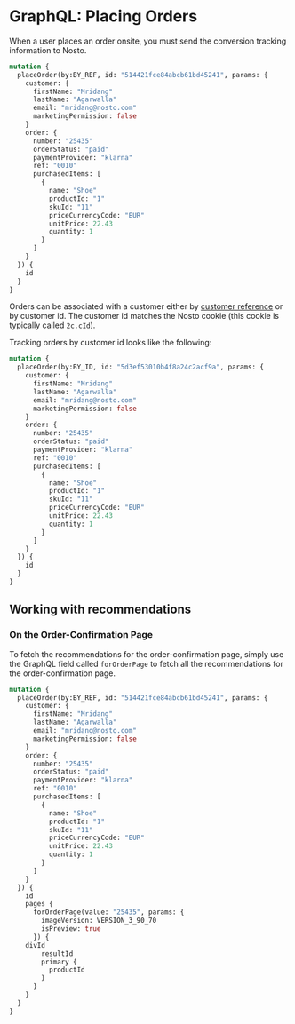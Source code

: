 # GraphQL: Placing Orders

When a user places an order onsite, you must send the conversion tracking information to Nosto.

```graphql
mutation {
  placeOrder(by:BY_REF, id: "514421fce84abcb61bd45241", params: {
    customer: {
      firstName: "Mridang"
      lastName: "Agarwalla"
      email: "mridang@nosto.com"
      marketingPermission: false
    }
    order: {
      number: "25435"
      orderStatus: "paid"
      paymentProvider: "klarna"
      ref: "0010"
      purchasedItems: [
        {
          name: "Shoe"
          productId: "1"
          skuId: "11"
          priceCurrencyCode: "EUR"
          unitPrice: 22.43
          quantity: 1
        }
      ]
    }
  }) {
    id
  }
}
```

Orders can be associated with a customer either by [customer reference](../../../../implementing-nosto/implement-on-site/manual-implementation/adding-the-customer-information.md) or by customer id. The customer id matches the Nosto cookie \(this cookie is typically called `2c.cId`\).

Tracking orders by customer id looks like the following:

```graphql
mutation {
  placeOrder(by:BY_ID, id: "5d3ef53010b4f8a24c2acf9a", params: {
    customer: {
      firstName: "Mridang"
      lastName: "Agarwalla"
      email: "mridang@nosto.com"
      marketingPermission: false
    }
    order: {
      number: "25435"
      orderStatus: "paid"
      paymentProvider: "klarna"
      ref: "0010"
      purchasedItems: [
        {
          name: "Shoe"
          productId: "1"
          skuId: "11"
          priceCurrencyCode: "EUR"
          unitPrice: 22.43
          quantity: 1
        }
      ]
    }
  }) {
    id
  }
}
```

## Working with recommendations

### On the Order-Confirmation Page

To fetch the recommendations for the order-confirmation page, simply use the GraphQL field called `forOrderPage` to fetch all the recommendations for the order-confirmation page.

```graphql
mutation {
  placeOrder(by:BY_REF, id: "514421fce84abcb61bd45241", params: {
    customer: {
      firstName: "Mridang"
      lastName: "Agarwalla"
      email: "mridang@nosto.com"
      marketingPermission: false
    }
    order: {
      number: "25435"
      orderStatus: "paid"
      paymentProvider: "klarna"
      ref: "0010"
      purchasedItems: [
        {
          name: "Shoe"
          productId: "1"
          skuId: "11"
          priceCurrencyCode: "EUR"
          unitPrice: 22.43
          quantity: 1
        }
      ]
    }
  }) {
    id
    pages {
      forOrderPage(value: "25435", params: {
        imageVersion: VERSION_3_90_70
        isPreview: true
      }) {
    divId
        resultId
        primary {
          productId
        }
      }
    }
  }
}
```

